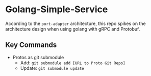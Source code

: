 # Golang-Simple-Service

According to the `port-adapter` architecture, this repo spikes on the architecture design when using golang with gRPC and Protobuf.

## Key Commands
- Protos as git submodule
    - Add: `git submodule add [URL to Proto Git Repo]`
    - Update: `git submodule update`
    

